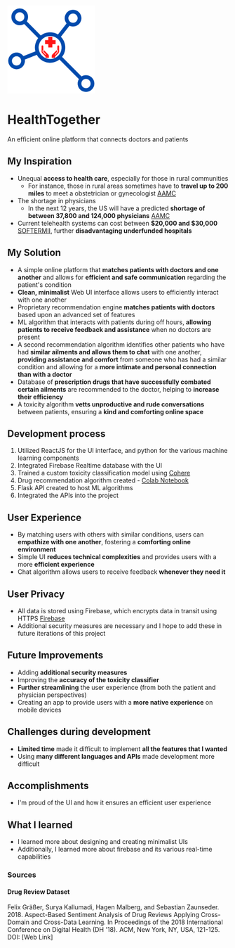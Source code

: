 <img src="https://github.com/Rohin2022/HealthTogether/blob/main/Logo.png" alt="HealthBrain Logo" width="200"/>

# HealthTogether
An efficient online platform that connects doctors and patients

## My Inspiration
 - Unequal **access to health care**, especially for those in rural communities
     - For instance, those in rural areas sometimes have to **travel up to 200 miles** to meet a obstetrician or gynecologist [AAMC](https://www.aamc.org/news-insights/health-disparities-affect-millions-rural-us-communities)
 - The shortage in physicians
     - In the next 12 years, the US will have a predicted **shortage of between 37,800 and 124,000 physicians** [AAMC](https://www.ama-assn.org/practice-management/sustainability/doctor-shortages-are-here-and-they-ll-get-worse-if-we-don-t-act)
 - Current telehealth systems can cost between **$20,000 and $30,000** [SOFTERMII](https://www.softermii.com/blog/cost-of-telemedicine), further **disadvantaging underfunded hospitals**
 
 ## My Solution
  - A simple online platform that **matches patients with doctors and one another** and allows for **efficient and safe communication** regarding the patient's condition
 - **Clean, minimalist** Web UI interface allows users to efficiently interact with one another
 - Proprietary recommendation engine **matches patients with doctors** based upon an advanced set of features
 - ML algorithm that interacts with patients during off hours, **allowing patients to receive feedback and assistance** when no doctors are present
 - A second recommendation algorithm identifies other patients who have had **similar ailments and allows them to chat** with one another, **providing assistance and comfort** from someone who has had a similar condition and allowing for a **more intimate and personal connection than with a doctor**
 - Database of **prescription drugs that have successfully combated certain ailments** are recommended to the doctor, helping to **increase their efficiency**
 - A toxicity algorithm **vetts unproductive and rude conversations** between patients, ensuring a **kind and comforting online space**

## Development process
1. Utilized ReactJS for the UI interface, and python for the various machine learning components
2. Integrated Firebase Realtime database with the UI
3. Trained a custom toxicity classification model using [Cohere](https://cohere.ai/)
4. Drug recommendation algorithm created - [Colab Notebook](https://colab.research.google.com/drive/1UcfWa2o4OalsXuENEBfH7py548_xlFBu?usp=sharing)
5. Flask API created to host ML algorithms
6. Integrated the APIs into the project 

## User Experience
 - By matching users with others with similar conditions, users can **empathize with one another**, fostering a **comforting online environment**
 - Simple UI **reduces technical complexities** and provides users with a more **efficient experience**
 - Chat algorithm allows users to receive feedback **whenever they need it**

## User Privacy
 - All data is stored using Firebase, which encrypts data in transit using HTTPS [Firebase](https://firebase.google.com/support/privacy#:~:text=Firebase%20services%20encrypt%20data%20in,Cloud%20Functions%20for%20Firebase)
 - Additional security measures are necessary and I hope to add these in future iterations of this project
 
 ## Future Improvements
  - Adding **additional security measures**
  - Improving the **accuracy of the toxicity classifier**
  - **Further streamlining** the user experience (from both the patient and physician perspectives)
  - Creating an app to provide users with a **more native experience** on mobile devices
  
## Challenges during development
 - **Limited time** made it difficult to implement **all the features that I wanted**
 - Using **many different languages and APIs** made development more difficult
 
## Accomplishments
 - I'm proud of the UI and how it ensures an efficient user experience

## What I learned
 - I learned more about designing and creating minimalist UIs
 - Additionally, I learned more about firebase and its various real-time capabilities

### Sources
#### Drug Review Dataset
Felix Gräßer, Surya Kallumadi, Hagen Malberg, and Sebastian Zaunseder. 2018. Aspect-Based Sentiment Analysis of Drug Reviews Applying Cross-Domain and Cross-Data Learning. In Proceedings of the 2018 International Conference on Digital Health (DH '18). ACM, New York, NY, USA, 121-125. DOI: [Web Link]
